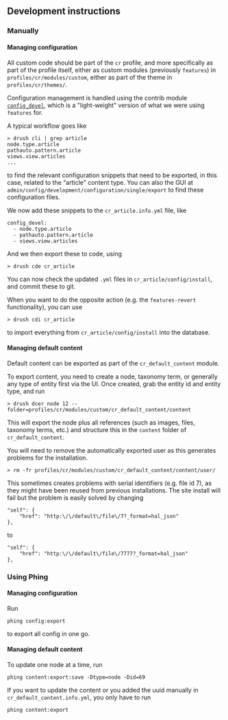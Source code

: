 ## Development instructions

### Manually

#### Managing configuration

All custom code should be part of the `cr` profile, and more specifically as part of the profile itself, either as custom modules (previously `features`) in `profiles/cr/modules/custom`, either as part of the theme in `profiles/cr/themes/`.

Configuration management is handled using the contrib module [`config_devel`](http://drupal.org/project/config_devel), which is a "light-weight" version of what we were using `features` for.

A typical workflow goes like

	> drush cli | grep article
	node.type.article
	pathauto.pattern.article
	views.view.articles
	...

to find the relevant configuration snippets that need to be exported, in this case, related to the "article" content type. You can also the GUI at `admin/config/development/configuration/single/export` to find these configuration files.

We now add these snippets to the `cr_article.info.yml` file, like

	config_devel:
  	  - node.type.article
  	  - pathauto.pattern.article
  	  - views.view.articles

And we then export these to code, using

	> drush cde cr_article

You can now check the updated `.yml` files in `cr_article/config/install`, and commit these to git.

When you want to do the opposite action (e.g. the `features-revert` functionality), you can use

	> drush cdi cr_article

to import everything from `cr_article/config/install` into the database.

#### Managing default content

Default content can be exported as part of the `cr_default_content` module.

To export content, you need to create a node, taxonomy term, or generally any type of entity first via the UI. Once created, grab the entity id and entity type, and run

	> drush dcer node 12 --folder=profiles/cr/modules/custom/cr_default_content/content

This will export the node plus all references (such as images, files, taxonomy terms, etc.) and structure this in the `content` folder of `cr_default_content`.

You will need to remove the automatically exported user as this generates problems for the installation.

	> rm -fr profiles/cr/modules/custom/cr_default_content/content/user/

This sometimes creates problems with serial identifiers (e.g. file id 7), as they might have been reused from previous installations. The site install will fail but the problem is easily solved by changing

	"self": {
		"href": "http:\/\/default\/file\/7?_format=hal_json"
	},

to

	"self": {
		"href": "http:\/\/default\/file\/7777?_format=hal_json"
	},


### Using Phing

#### Managing configuration

Run
	
	phing config:export
	
to export all config in one go.

#### Managing default content

To update one node at a time, run

	phing content:export:save -Dtype=node -Did=69

If you want to update the content or you added the uuid manually in `cr_default_content.info.yml`, you only have to run

	phing content:export
